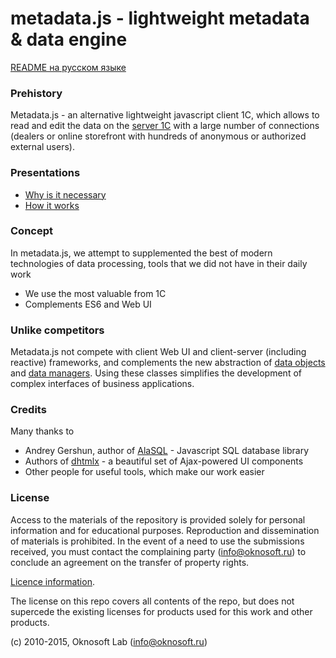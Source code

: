 # metadata.js - lightweight metadata & data engine

[README на русском языке](README.md)

### Prehistory
Metadata.js - an alternative lightweight javascript client 1C, which allows to read and edit the data on the [server 1C](http://v8.1c.ru/overview/Term_000000033.htm) with a large number of connections (dealers or online storefront with hundreds of anonymous or authorized external users).

### Presentations
- [Why is it necessary](http://www.oknosoft.ru/presentations/zd_what_for.html)
- [How it works](http://www.oknosoft.ru/presentations/zd_how.html)

### Concept
In metadata.js, we attempt to supplemented the best of modern technologies of data processing, tools that we did not have in their daily work
- We use the most valuable from 1C
- Complements ES6 and Web UI

### Unlike competitors
Metadata.js not compete with client Web UI and client-server (including reactive) frameworks, and complements the new abstraction of [data objects](http://www.oknosoft.ru/upzp/apidocs/classes/DataObj.html) and [data managers](http://www.oknosoft.ru/upzp/apidocs/classes/DataManager.html). Using these classes simplifies the development of complex interfaces of business applications.

### Credits
Many thanks to
* Andrey Gershun, author of [AlaSQL](https://github.com/agershun/alasql) - Javascript SQL database library
* Authors of [dhtmlx](http://dhtmlx.com/) - a beautiful set of Ajax-powered UI components
* Other people for useful tools, which make our work easier

### License
Access to the materials of the repository is provided solely for personal information and for educational purposes.
Reproduction and dissemination of materials is prohibited. In the event of a need to use the submissions received, you must contact the complaining party (info@oknosoft.ru) to conclude an agreement on the transfer of property rights.

[Licence information](LICENSE.en.md).

The license on this repo covers all contents of the repo, but does not supercede the existing licenses for products used for this work and other products.

(c) 2010-2015, Oknosoft Lab (info@oknosoft.ru)
